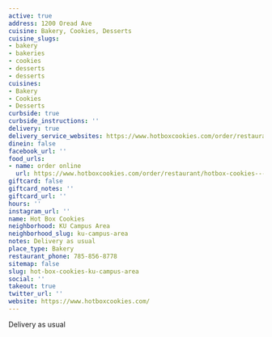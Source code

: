 ```yaml
---
active: true
address: 1200 Oread Ave
cuisine: Bakery, Cookies, Desserts
cuisine_slugs:
- bakery
- bakeries
- cookies
- desserts
- desserts
cuisines:
- Bakery
- Cookies
- Desserts
curbside: true
curbside_instructions: ''
delivery: true
delivery_service_websites: https://www.hotboxcookies.com/order/restaurant/hotbox-cookies---oread-avenue-menu/18175
dinein: false
facebook_url: ''
food_urls:
- name: order online
  url: https://www.hotboxcookies.com/order/restaurant/hotbox-cookies---oread-avenue-menu/18175
giftcard: false
giftcard_notes: ''
giftcard_url: ''
hours: ''
instagram_url: ''
name: Hot Box Cookies
neighborhood: KU Campus Area
neighborhood_slug: ku-campus-area
notes: Delivery as usual
place_type: Bakery
restaurant_phone: 785-856-8778
sitemap: false
slug: hot-box-cookies-ku-campus-area
social: ''
takeout: true
twitter_url: ''
website: https://www.hotboxcookies.com/
---
```


Delivery as usual
